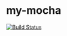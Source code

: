 # my-mocha
[![Build Status](https://travis-ci.org/bruce0205/my-mocha.svg?branch=master)](https://travis-ci.org/bruce0205/my-mocha)